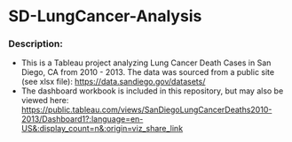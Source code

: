 # SD-LungCancer-Analysis
### Description:
* This is a Tableau project analyzing Lung Cancer Death Cases in San Diego, CA from 2010 - 2013. The data was sourced from a public site (see xlsx file): https://data.sandiego.gov/datasets/
* The dashboard workbook is included in this repository, but may also be viewed here: https://public.tableau.com/views/SanDiegoLungCancerDeaths2010-2013/Dashboard1?:language=en-US&:display_count=n&:origin=viz_share_link


